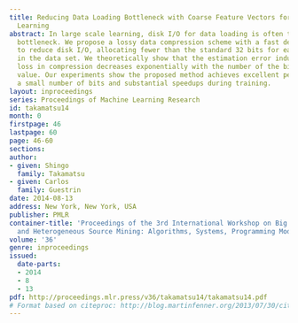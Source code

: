 ```yaml
---
title: Reducing Data Loading Bottleneck with Coarse Feature Vectors for Large Scale
  Learning
abstract: In large scale learning, disk I/O for data loading is often the runtime
  bottleneck. We propose a lossy data compression scheme with a fast decompression
  to reduce disk I/O, allocating fewer than the standard 32 bits for each real value
  in the data set. We theoretically show that the estimation error induced by the
  loss in compression decreases exponentially with the number of the bits used per
  value. Our experiments show the proposed method achieves excellent performance with
  a small number of bits and substantial speedups during training.
layout: inproceedings
series: Proceedings of Machine Learning Research
id: takamatsu14
month: 0
firstpage: 46
lastpage: 60
page: 46-60
sections: 
author:
- given: Shingo
  family: Takamatsu
- given: Carlos
  family: Guestrin
date: 2014-08-13
address: New York, New York, USA
publisher: PMLR
container-title: 'Proceedings of the 3rd International Workshop on Big Data, Streams
  and Heterogeneous Source Mining: Algorithms, Systems, Programming Models and Applications'
volume: '36'
genre: inproceedings
issued:
  date-parts:
  - 2014
  - 8
  - 13
pdf: http://proceedings.mlr.press/v36/takamatsu14/takamatsu14.pdf
# Format based on citeproc: http://blog.martinfenner.org/2013/07/30/citeproc-yaml-for-bibliographies/
---
```

